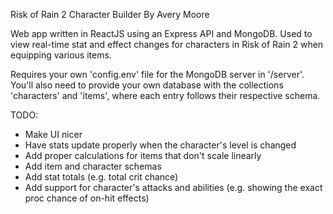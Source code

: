 Risk of Rain 2 Character Builder
By Avery Moore

Web app written in ReactJS using an Express API and MongoDB.
Used to view real-time stat and effect changes for characters in Risk of Rain 2 when equipping various items.

Requires your own 'config.env' file for the MongoDB server in '/server'.
You'll also need to provide your own database with the collections 'characters' and 'items', where each entry
follows their respective schema.

TODO:
 - Make UI nicer
 - Have stats update properly when the character's level is changed
 - Add proper calculations for items that don't scale linearly
 - Add item and character schemas
 - Add stat totals (e.g. total crit chance)
 - Add support for character's attacks and abilities (e.g. showing the exact proc chance of on-hit effects)